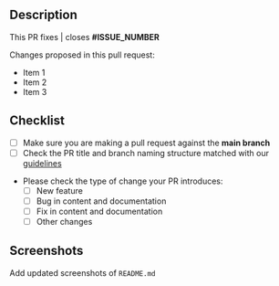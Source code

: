 
## Description
This PR fixes | closes **#ISSUE_NUMBER**

Changes proposed in this pull request:
- Item 1
- Item 2
- Item 3

## Checklist
- [ ] Make sure you are making a pull request against the **main branch**
- [ ] Check the PR title and branch naming structure matched with our [guidelines](../CONTRIBUTING.md) 
- Please check the type of change your PR introduces:
  - [ ] New feature
  - [ ] Bug in content and documentation
  - [ ] Fix in content and documentation
  - [ ] Other changes

## Screenshots
Add updated screenshots of `README.md`
